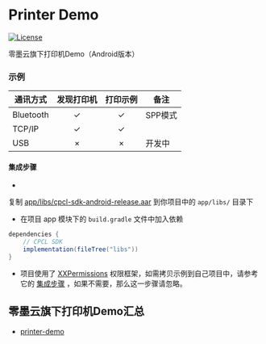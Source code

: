 # Printer Demo

[![License](https://img.shields.io/badge/license-MIT-4EB1BA.svg)](https://www.opensource.org/licenses/mit-license.php)

零墨云旗下打印机Demo（Android版本）

### 示例

| 通讯方式      | 发现打印机 | 打印示例 | 备注    |
|-----------|:-----:|:----:|-------|
| Bluetooth |   ✓   |  ✓   | SPP模式 |
| TCP/IP    |   ✓   |  ✓   |       |
| USB       |   ×   |  ×   | 开发中   |

#### 集成步骤

*
复制 [app/libs/cpcl-sdk-android-release.aar](https://raw.githubusercontent.com/lingmoyun/printer-demo-android/master/app/libs/cpcl-sdk-android-release.aar) 到你项目中的 `app/libs/` 目录下

* 在项目 app 模块下的 `build.gradle` 文件中加入依赖

```groovy
dependencies {
    // CPCL SDK
    implementation(fileTree("libs"))
}
```

* 项目使用了 [XXPermissions](https://github.com/getActivity/XXPermissions) 权限框架，如需拷贝示例到自己项目中，请参考它的 [集成步骤](https://github.com/getActivity/XXPermissions/tree/18.2#%E9%9B%86%E6%88%90%E6%AD%A5%E9%AA%A4) ，如果不需要，那么这一步骤请忽略。

## 零墨云旗下打印机Demo汇总

- [printer-demo][1]

[1]: https://github.com/lingmoyun/printer-demo

